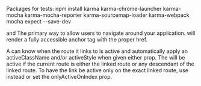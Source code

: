 Packages for tests:
npm install karma karma-chrome-launcher karma-mocha karma-mocha-reporter karma-sourcemap-loader karma-webpack mocha expect --save-dev

<Link> and <IndexLink>
The primary way to allow users to navigate around your application. <Link> will render a fully accessible anchor tag with the proper href.

A <Link> can know when the route it links to is active and automatically apply an activeClassName and/or activeStyle when given either prop. The <Link> will be active if the current route is either the linked route or any descendant of the linked route. To have the link be active only on the exact linked route, use <IndexLink> instead or set the onlyActiveOnIndex prop.
